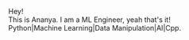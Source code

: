 Hey!
<br>This is Ananya. I am a ML Engineer, yeah that's it! 
<br>Python|Machine Learning|Data Manipulation|AI|Cpp.

<!---
AJalonha/AJalonha is a ✨ special ✨ repository because its `README.md` (this file) appears on your GitHub profile.
You can click the Preview link to take a look at your changes.
--->
